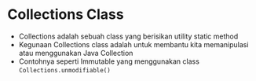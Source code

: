# Collections Class

- Collections adalah sebuah class yang berisikan utility static method 
- Kegunaan Collections class adalah untuk membantu kita memanipulasi atau menggunakan Java Collection
- Contohnya seperti Immutable yang menggunakan class `Collections.unmodifiable()`
